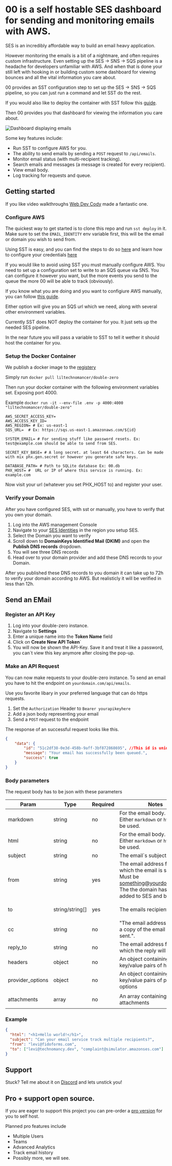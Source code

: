 # 00 is a self hostable SES dashboard for sending and monitoring emails with AWS.

SES is an incredibly affordable way to build an email heavy application.

However monitoring the emails is a bit of a nightmare, and often requires custom infrastructure. Even setting up the SES -> SNS -> SQS pipeline is a headache for developers unfamiliar with AWS. And when that is done your still left with hooking in or building custom some dashboard for viewing bounces and all the vital information you care about.

00 provides an SST configuration step to set up the SES -> SNS -> SQS pipeline,
so you can just run a command and let SST do the rest.

If you would also like to deploy the container with SST follow this [guide](https://github.com/technomancy-dev/00/wiki/Hosting-on-AWS-with-SST).

Then 00 provides you that dashboard for viewing the information you care about.

![Dashboard displaying emails](00-messages.png)

Some key features include:

- Run SST to configure AWS for you.
- The ability to send emails by sending a `POST` request to `/api/emails`.
- Monitor email status (with multi-recipient tracking).
- Search emails and messages (a message is created for every recipient).
- View email body.
- Log tracking for requests and queue.

## Getting started

If you like video walkthroughs [Web Dev Cody](https://www.youtube.com/watch?v=d9JrOgLE8DE) made a fantastic one.

### Configure AWS
The quickest way to get started is to clone this repo and run `sst deploy` in it. Make sure to set the `EMAIL_IDENTITY` env variable first, this will be the email or domain you wish to send from.

Using SST is easy, and you can find the steps to do so [here](https://ion.sst.dev/docs/reference/cli) and learn how to configure your credentials [here](https://docs.sst.dev/advanced/iam-credentials#loading-from-a-file)

If you would like to avoid using SST you must manually configure AWS.
You need to set up a configuration set to write to an SQS queue via SNS. You can configure it however you want, but the more events you send to the queue the more 00 will be able to track (obviously).

If you know what you are doing and you want to configiure AWS manually, you can follow [this guide](https://github.com/technomancy-dev/00/wiki/Setting-up-AWS-without-SST).


Either option will give you an SQS url which we need, along with several other environment variables.

Currently SST does NOT deploy the container for you. It just sets up the needed SES pipeline.

In the near future you will pass a variable to SST to tell it wether it should host the container for you.

### Setup the Docker Container

We publish a docker image to the [registery](https://hub.docker.com/r/liltechnomancer/double-zero)

Simply run `docker pull liltechnomancer/double-zero`

Then run your docker container with the following environment variables set. Exposing port 4000.

Example `docker run -it --env-file .env -p 4000:4000 "liltechnomancer/double-zero"`

```
AWS_SECRET_ACCESS_KEY=
AWS_ACCESS_KEY_ID=
AWS_REGION= # Ex: us-east-1
SQS_URL=  # Ex: https://sqs.us-east-1.amazonaws.com/${id}

SYSTEM_EMAIL= # For sending stuff like password resets. Ex: test@example.com should be able to send from SES.

SECRET_KEY_BASE= # A long secret. at least 64 characters. Can be made with mix phx.gen.secret or however you generate safe keys.

DATABASE_PATH= # Path to SQLite database Ex: 00.db
PHX_HOST= #  URL or IP of where this service is running. Ex: example.com
```

Now visit your url (whatever you set PHX_HOST to) and register your user.

### Verify your Domain
After you have configured SES, with sst or manually, you have to verify that you own your domain.

1. Log into the AWS management Console
2. Navigate to your [SES Identities](https://us-east-1.console.aws.amazon.com/ses/home?region=us-east-1#/identities) in the region you setup SES.
3. Select the Domain you want to verify
4. Scroll down to **DomainKeys Identified Mail (DKIM)** and open the **Publish DNS records** dropdown.
5. You will see three DNS records
6. Head over to your domain provider and add these DNS records to your Domain.

After you published these DNS records to you domain it can take up to 72h to verify your domain according to AWS. But realisticly it will be verified in less than 12h.


## Send an EMail

### Register an API Key  

1. Log into your double-zero instance.
2. Navigate to **Settings**
3. Enter a unique name into the **Token Name** field
4. Click on **Create New API Token**`
5. You will now be shown the API-Key. Save it and treat it like a password, you can´t view this key anymore after closing the pop-up.

### Make an API Request
You can now make requests to your double-zero instance.
To send an email you have to hit the endpoint  on `yourdomain.com/api/emails`.

Use you favorite libary in your preferred language that can do https requests.

1. Set the `Authorization` Header to `Bearer yourapikeyhere`
2. Add a json body representing your email
3. Send a `POST` request to the endpoint

The response of an successful request looks like this.
```json
{
    "data": {
        "id": "51c2df38-0e3d-458b-9aff-3bf872868695", //This id is unique for every request
        "message": "Your email has successfully been queued.",
        "success": true
    }
}
```

### Body parameters
The request body has to be json with these parameters

| Param | Type | Required | Notes | Example |
|-------|------|----------|-------|---------|
|markdown|string|no|For the email body. <br> Either `markdown` or `html` can be used.|`{"markdown":"Some Text"}`|
|html|string|no|For the email body. <br> Either `markdown` or `html` can be used.|`{"html":"<h1>Some HTML</h1>"}`|
|subject|string|no|The email`s subject field|`{"subject":"Some Subject"}`|
|from|string|yes|The email address from which the email is sent.<br>Must be something@yourdomain.com.<br> The the domain has to be added to SES and be verified.|`{"from":"noreply@yourdomain.com"}`|
|to|string/string[]|yes|The emails recipient(s)|`{"to":"joe@somedomain.com"}` or `{"to": ["joe@somedomain.com", "jane@somedomain.com"]}`|
|cc|string|no|"The email address to which a copy of the email will be sent.".|`{"cc":"cc_address@yourdomain.com"}`|
|reply_to|string|no|The email address from which the reply will be sent.|`{"reply_to":"reply@yourdomain.com"}`|
|headers|object|no|An object containing key/value pairs of headers|`{"headers": {"X-Entity-Ref-ID": "00"}}`|
|provider_options|object|no|An object containing key/value pairs of provider options|`{"provider_options": {"tags": [{"name": "tag-name", "value": "some-value"}]}}`|
|attachments|array|no|An array containing attachments|`{"attachments": [{"filename": "invoice.txt", "content": "pewp", "content_type": "text/plain"}]}`|

### Example

```json
{
  "html": "<h1>Hello world!</h1>",
  "subject": "Can your email service track multiple recipients?",
  "from": "levi@fidoforms.com",
  "to": ["levi@technomancy.dev", "complaint@simulator.amazonses.com"]
}
```


## Support
Stuck? Tell me about it on [Discord](https://discord.gg/6r7Qtf754K) and lets unstick you!

## Pro + support open source.

If you are eager to support this project you can pre-order a [pro version](https://buy.stripe.com/5kA3dV5W1aBgaUo28e?prefilled_promo_code=EARLYBIRD) for you to self host.

Planned pro features include

* Multiple Users
* Teams
* Advanced Analytics
* Track email history
* Possibly more, we will see.
